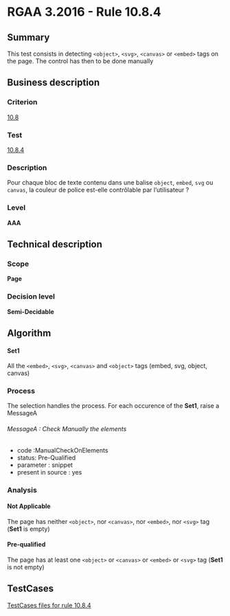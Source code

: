 # RGAA 3.2016 - Rule 10.8.4

## Summary
This test consists in detecting `<object>`, `<svg>`, `<canvas>` or `<embed>` tags on the page.
The control has then to be done manually

## Business description

### Criterion
[10.8](http://references.modernisation.gouv.fr/rgaa-accessibilite/2016/criteres.html#crit-10-8)

### Test
[10.8.4](http://references.modernisation.gouv.fr/rgaa-accessibilite/2016/criteres.html#test-10-8-4)

### Description
<div lang="fr">Pour chaque bloc de texte contenu dans une balise <code lang="en">object</code>, <code lang="en">embed</code>, <code lang="en">svg</code> ou <code lang="en">canvas</code>, la couleur de police est-elle contr&#xF4;lable par l&#x2019;utilisateur&nbsp;?</div>

### Level
**AAA**

## Technical description

### Scope
**Page**

### Decision level
**Semi-Decidable**

## Algorithm

#### Set1

All the `<embed>`, `<svg>`, `<canvas>` and `<object>` tags (embed, svg, object, canvas)

### Process

The selection handles the process. For each occurence of the **Set1**, raise a MessageA 

###### MessageA : Check Manually the elements

-   code :ManualCheckOnElements
-   status: Pre-Qualified
-   parameter : snippet
-   present in source : yes

### Analysis

#### Not Applicable

The page has neither `<object>`, nor `<canvas>`, nor `<embed>`, nor `<svg>` tag (**Set1** is empty)

#### Pre-qualified

The page has at least one `<object>` or `<canvas>` or `<embed>` or `<svg>` tag (**Set1** is not empty)



##  TestCases

[TestCases files for rule 10.8.4](https://github.com/Asqatasun/Asqatasun/tree/develop/rules/rules-rgaa3.2016/src/test/resources/testcases/rgaa32016/Rgaa32016Rule100804/)


